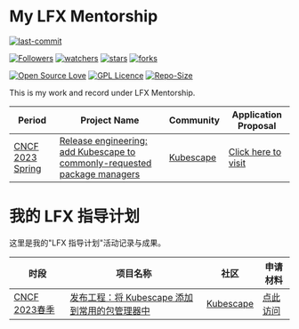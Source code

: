 # My LFX Mentorship

[![last-commit](https://img.shields.io/github/last-commit/HollowMan6/My-LFX-Mentorship)](../../graphs/commit-activity)

[![Followers](https://img.shields.io/github/followers/HollowMan6?style=social)](https://github.com/HollowMan6?tab=followers)
[![watchers](https://img.shields.io/github/watchers/HollowMan6/My-LFX-Mentorship?style=social)](../../watchers)
[![stars](https://img.shields.io/github/stars/HollowMan6/My-LFX-Mentorship?style=social)](../../stargazers)
[![forks](https://img.shields.io/github/forks/HollowMan6/My-LFX-Mentorship?style=social)](../../network/members)

[![Open Source Love](https://img.shields.io/badge/-%E2%9D%A4%20Open%20Source-Green?style=flat-square&logo=Github&logoColor=white&link=https://hollowman6.github.io/fund.html)](https://hollowman6.github.io/fund.html)
[![GPL Licence](https://img.shields.io/badge/license-GPL-blue)](https://opensource.org/licenses/GPL-3.0/)
[![Repo-Size](https://img.shields.io/github/repo-size/HollowMan6/My-LFX-Mentorship.svg)](../../archive/master.zip)

This is my work and record under LFX Mentorship.

|  Period   |  Project Name  | Community |  Application Proposal  |
|  ----  | ----  |  ----  | ----  |
| [CNCF 2023 Spring](https://github.com/cncf/mentoring/blob/main/lfx-mentorship/2023/01-Mar-May/README.md#release-engineering-add-kubescape-to-commonly-requested-package-managers)  | [Release engineering: add Kubescape to commonly-requested package managers](https://mentorship.lfx.linuxfoundation.org/project/138e9cac-ec86-43cb-a04f-c2980e3c2865) | [Kubescape](https://landscape.cncf.io/card-mode?project=sandbox&selected=kubescape) | [Click here to visit](proposal.md) |

# 我的 LFX 指导计划

这里是我的"LFX 指导计划"活动记录与成果。

|  时段   |  项目名称  | 社区 | 申请材料 |
|  ----  | ----  |  ----  | ----  |
| [CNCF 2023春季](https://github.com/cncf/mentoring/blob/main/lfx-mentorship/2023/01-Mar-May/README.md#release-engineering-add-kubescape-to-commonly-requested-package-managers)  | [发布工程：将 Kubescape 添加到常用的包管理器中](https://mentorship.lfx.linuxfoundation.org/project/138e9cac-ec86-43cb-a04f-c2980e3c2865) | [Kubescape](https://landscape.cncf.io/card-mode?project=sandbox&selected=kubescape) | [点此访问](proposal.md) |
